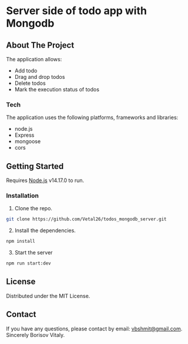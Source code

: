 # Server side of todo app with Mongodb

## About The Project
The application allows:
- Add todo
- Drag and drop todos
- Delete todos
- Mark the execution status of todos

### Tech
The application uses the following platforms, frameworks and libraries:

- node.js
- Express
- mongoose
- cors

## Getting Started
Requires [Node.js](https://nodejs.org/) v14.17.0 to run.

### Installation
1. Clone the repo.
```sh
git clone https://github.com/Vetal26/todos_mongodb_server.git
```

2. Install the dependencies.
```sh
npm install
```

3. Start the server
```sh
npm run start:dev
```

## License
Distributed under the MIT License.

## Contact
If you have any questions, please contact by email: vbshmit@gmail.com.
Sincerely Borisov Vitaly.